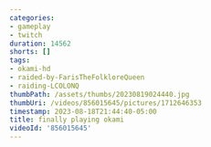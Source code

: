 ```yaml
---
categories:
- gameplay
- twitch
duration: 14562
shorts: []
tags:
- okami-hd
- raided-by-FarisTheFolkloreQueen
- raiding-LCOLONQ
thumbPath: /assets/thumbs/20230819024440.jpg
thumbUri: /videos/856015645/pictures/1712646353
timestamp: 2023-08-18T21:44:40-05:00
title: finally playing okami
videoId: '856015645'
---
```

